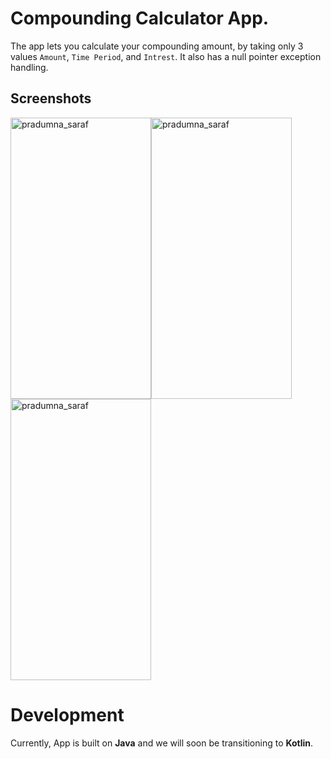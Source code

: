 # Compounding Calculator App.

The app lets you calculate your compounding amount, by taking only 3 values `Amount`, `Time Period`, and `Intrest`. It also has a null pointer exception handling.

## Screenshots
<img src="https://github.com/Pradumnasaraf/Pradumnasaraf/blob/main/Images%20for%20hosting/Screenshot_20210820-191256-041.png?raw=true" alt="pradumna_saraf" height="450" width="225" /><img src="https://github.com/Pradumnasaraf/Pradumnasaraf/blob/main/Images%20for%20hosting/Screenshot_20210820-191315-746.png?raw=true" alt="pradumna_saraf" height="450" width="225" /><img src="https://github.com/Pradumnasaraf/Pradumnasaraf/blob/main/Images%20for%20hosting/Screenshot_20210820-191336-866.png?raw=true" alt="pradumna_saraf" height="450" width="225" />

# Development

Currently, App is built on **Java** and we will soon be transitioning to **Kotlin**.
